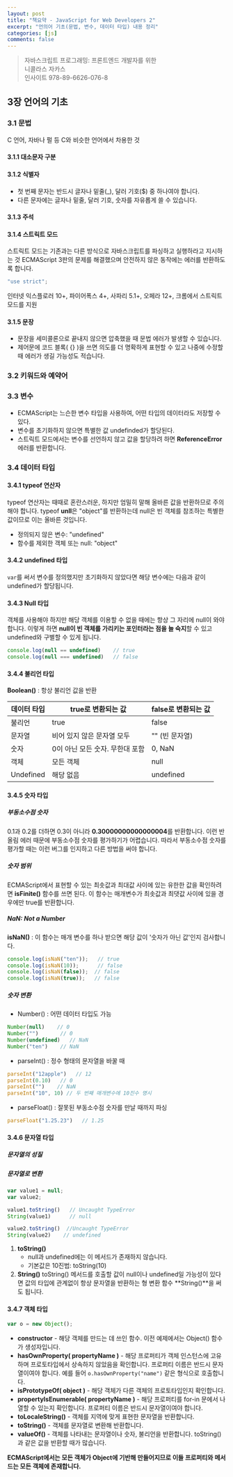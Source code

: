 ```yaml
---
layout: post
title: "책요약 - JavaScript for Web Developers 2"
excerpt: "언의어 기초(문법, 변수, 데이터 타입) 내용 정리"
categories: [js]
comments: false
---
```


> 자바스크립트 프로그래밍: 프론트엔드 개발자를 위한   
> 니콜라스 자카스    
> 인사이트 
> 978-89-6626-076-8

## 3장 언어의 기초 ##

### 3.1 문법 ###
C 언어, 자바나 펄 등 C와 비슷한 언어에서 차용한 것

#### 3.1.1 대소문자 구분

#### 3.1.2 식별자
- 첫 번째 문자는 반드시 글자나 밑줄(_), 달러 기호($) 중 하나여야 합니다.
- 다른 문자에는 글자나 밑줄, 달러 기호, 숫자를 자유롭게 쓸 수 있습니다.

#### 3.1.3 주석

#### 3.1.4 스트릭트 모드
스트릭트 모드는 기존과는 다른 방식으로 자바스크립트를 파싱하고 실행하라고 지시하는 것 ECMAScript 3판의 문제를 해결했으며 안전하지 않은 동작에는 에러를 반환하도록 합니다. 

``` javascript
"use strict";
```

인터넷 익스플로러 10+, 파이어폭스 4+, 사파리 5.1+, 오페라 12+, 크롬에서 스트릭트 모드를 지원

#### 3.1.5 문장
- 문장을 세미콜론으로 끝내지 않으면 압축했을 때 문법 에러가 발생할 수 있습니다.
- 제어문에 코드 블록( {} )을 쓰면 의도를 더 명확하게 표현할 수 있고 나중에 수정할 때 에러가 생길 가능성도 적습니다.

### 3.2 키워드와 예약어

### 3.3 변수
- ECMAScript는 느슨한 변수 타입을 사용하여, 어떤 타입의 데이터라도 저장할 수 있다. 
- 변수를 초기화하지 않으면 특별한 값 undefinded가 할당된다.
- 스트릭트 모드에서는 변수를 선언하지 않고 값을 할당하려 하면 **ReferenceError** 에러를 반환합니다.

### 3.4 데이터 타입

#### 3.4.1 typeof 연산자
typeof 연산자는 때때로 혼란스러운, 하지만 엄밀히 말해 올바른 값을 반환하므로 주의해야 합니다. typeof **unll**은 "object"를 반환하는데 null은 빈 객체를 참조하는 특별한 값이므로 이는 올바른 것입니다. 

- 정의되지 않은 변수: "undefined"
- 함수를 제외한 객체 또는 null: "object"

#### 3.4.2 undefined 타입
`var`를 써서 변수를 정의했지만 초기화하지 않았다면 해당 변수에는 다음과 같이 undefined가 할당됩니다.

#### 3.4.3 Null 타입
객체를 사용해야 하지만 해당 객체를 이용할 수 없을 때에는 항상 그 자리에 null이 와야 합니다. 이렇게 하면 **null이 빈 객체를 가리키는 포인터라는 점을 늘 숙지**할 수 있고 undefined와 구별할 수 있게 됩니다.

``` javascript
console.log(null == undefined)    // true
console.log(null === undefined)   // false
```

#### 3.4.4 불리언 타입
**Boolean()** : 항상 불리언 값을 반환

| 데이터 타입 | true로 변환되는 값              | false로 변환되는 값 |
|-------------|---------------------------------|---------------------|
| 불리언      | true                            | false               |
| 문자열      | 비어 있지 않은 문자열 모두      | "" (빈 문자열)      |
| 숫자        | 0이 아닌 모든 숫자. 무한대 포함 | 0, NaN              |
| 객체        | 모든 객체                       | null                |
| Undefined   | 해당 없음                       | undefined           |

#### 3.4.5 숫자 타입

##### 부동소수점 숫자
0.1과 0.2를 더하면 0.3이 아니라 **0.30000000000000004**를 반환합니다. 이런 반올림 에러 때문에 부동소수점 숫자를 평가하기가 어렵습니다. 따라서 부동소수점 숫자를 평가할 때는 이런 버그를 인지하고 다른 방법을 써야 합니다.

##### 숫자 범위
ECMAScript에서 표현할 수 있는 최솟값과 최대값 사이에 있는 유한한 값을 확인하려면 **isFinite()** 함수를 쓰면 된다. 이 함수는 매개변수가 최솟값과 최댓값 사이에 있을 경우에만 true를 반환합니다.

##### NaN: Not a Number
**isNaN()** : 이 함수는 매개 변수를 하나 받으면 해당 값이 '숫자가 아닌 값'인지 검사합니다.

``` javascript
console.log(isNaN("ten"));   // true
console.log(isNaN(10));      // false
console.log(isNaN(false));  // false
console.log(isNaN(true));   // false
```

##### 숫자 변환
- Number() : 어떤 데이터 타입도 가능

``` javascript
Number(null)    // 0
Number("")       // 0
Number(undefined)   // NaN
Number("ten")    // NaN
```

- parseInt() : 정수 형태의 문자열을 바꿀 때

``` javascript
parseInt("12apple")   // 12
parseInt(0.10)   // 0
parseInt("")    // NaN
parseInt("10", 10) // 두 번째 매개변수에 10진수 명시
```

- parseFloat() : 잘못된 부동소수점 숫자를 만날 때까지 파싱

``` javascript
parseFloat("1.25.23")   // 1.25
```

#### 3.4.6 문자열 타입

##### 문자열의 성질

##### 문자열로 변환

``` javascript
var value1 = null;
var value2;

value1.toString()   // Uncaught TypeError
String(value1)      // null

value2.toString()  //Uncaught TypeError
String(value2)    // undefined
```

1. **toString()**
    - null과 undefined에는 이 메서드가 존재하지 않습니다.
    - 기본값은 10진법: toString(10)
2. **String()**
toString() 메서드를 호출할 값이 null이나 undefined일 가능성이 있다면 값의 타입에 관계없이 항상 문자열을 반환하는 형 변환 함수 **String()**을 써도 됩니다.

#### 3.4.7 객체 타입

``` javascript
var o = new Object();
```

- **constructor** - 해당 객체를 만드는 데 쓰인 함수. 이전 예제에서는 Object() 함수가 생성자입니다.
- **hasOwnProperty( propertyName )** - 해당 프로퍼티가 객체 인스턴스에 고유하며 프로토타입에서 상속하지 않았음을 확인합니다. 프로퍼티 이름은 반드시 문자열이여야 합니다. 예를 들어 `o.hasOwnProperty("name")` 같은 형식으로 호출합니다.
- **isPrototypeOf( object )** -  해당 객체가 다른 객체의 프로토타입인지 확인합니다.
- **propertyIsEnumerable( propertyName )** - 해당 프로퍼티를 for-in 문에서 나열할 수 있는지 확인합니다. 프로퍼티 이름은 반드시 문자열이여야 합니다.
- **toLocaleString()** - 객체를 지역에 맞게 표현한 문자열을 반환합니다.
- **toString()** - 객체를 문자열로 변환해 반환합니다.
- **valueOf()** - 객체를 나타내는 문자열이나 숫자, 불리언을 반환합니다. toString()과 같은 값을 반환할 때가 많습니다. 

**ECMAScript에서는 모든 객체가 Object에 기반해 만들어지므로 이들 프로퍼티와 메서드는 모든 객체에 존재합니다.**
